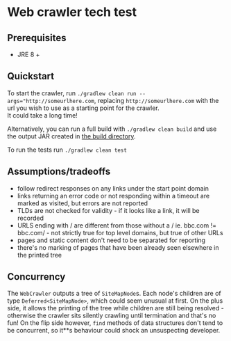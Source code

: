 # Web crawler tech test

## Prerequisites
* JRE 8 +

## Quickstart
To start the crawler, run `./gradlew clean run --args="http://someurlhere.com`, replacing `http://someurlhere.com` with the url you wish to use as a starting point for the crawler.  
It could take a long time!

Alternatively, you can run a full build with `./gradlew clean build` and use the output JAR created in [the build directory](./build).  

To run the tests run `./gradlew clean test`

## Assumptions/tradeoffs
* follow redirect responses on any links under the start point domain
* links returning an error code or not responding within a timeout are marked as visited, but errors are not reported
* TLDs are not checked for validity - if it looks like a link, it will be recorded
* URLS ending with / are different from those without a / ie. bbc.com != bbc.com/ - not strictly true for top level domains, but true of other URLs
* pages and static content don't need to be separated for reporting
* there's no marking of pages that have been already seen elsewhere in the printed tree


## Concurrency
The `WebCrawler` outputs a tree of `SiteMapNode`s.  Each node's children are of type `Deferred<SiteMapNode>`, which could seem unusual at first. 
On the plus side, it allows the printing of the tree while children are still being resolved - otherwise the crawler sits silently crawling until termination and that's no fun!
On the flip side however, `find` methods of data structures don't tend to be concurrent, so it**s behaviour could shock an unsuspecting developer.
